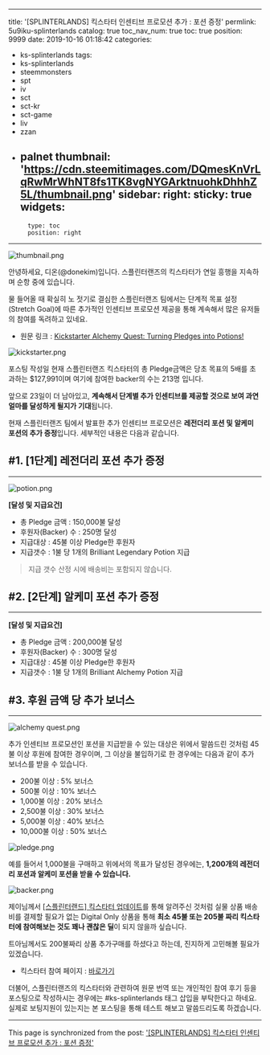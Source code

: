
---
title: '[SPLINTERLANDS] 킥스타터 인센티브 프로모션 추가 : 포션 증정'
permlink: 5u9iku-splinterlands
catalog: true
toc_nav_num: true
toc: true
position: 9999
date: 2019-10-16 01:18:42
categories:
- ks-splinterlands
tags:
- ks-splinterlands
- steemmonsters
- spt
- iv
- sct
- sct-kr
- sct-game
- liv
- zzan
- palnet
thumbnail: 'https://cdn.steemitimages.com/DQmesKnVrLqRwMrWhNT8fs1TK8vgNYGArktnuohkDhhhZ5L/thumbnail.png'
sidebar:
    right:
        sticky: true
widgets:
    -
        type: toc
        position: right
---


![thumbnail.png](https://cdn.steemitimages.com/DQmesKnVrLqRwMrWhNT8fs1TK8vgNYGArktnuohkDhhhZ5L/thumbnail.png)

안녕하세요, 디온(@donekim)입니다. 스플린터랜즈의 킥스타터가 연일 흥행을 지속하며 순항 중에 있습니다. 

물 들어올 때 확실히 노 젓기로 결심한 스플린터랜즈 팀에서는 단계적 목표 설정(Stretch Goal)에 따른 추가적인 인센티브 프로모션 제공을 통해 계속해서 많은 유저들의 참여를 독려하고 있네요.

- 원문 링크 : [Kickstarter Alchemy Quest: Turning Pledges into Potions!](https://steempeak.com/steemmonsters/@steemmonsters/kickstarter-alchemy-quest-turning-pledges-into-potions)

![kickstarter.png](https://cdn.steemitimages.com/DQmSbvx7rKYvSr4VrahtsMnehWjXC7mNgpx6HSvpK5xq7m1/kickstarter.png)

포스팅 작성일 현재 스플린터랜즈 킥스타터의 총 Pledge금액은 당초 목표의 5배를 초과하는 $127,991이며 여기에 참여한 backer의 수는 213명 입니다. 

앞으로 23일이 더 남아있고, **계속해서 단계별 추가 인센티브를 제공할 것으로 보여 과연 얼마를 달성하게 될지가 기대**됩니다.

현재 스플린터랜즈 팀에서 발표한 추가 인센티브 프로모션은 **레전더리 포션 및 알케미 포션의 추가 증정**입니다. 세부적인 내용은 다음과 같습니다.

## #1. [1단계] 레전더리 포션 추가 증정
---

![potion.png](https://cdn.steemitimages.com/DQmTT8meaVakuEXMgW5ykYffWPZtB1TeYyVpFxnXfhJdtFv/potion.png)

**[달성 및 지급요건]**

- 총 Pledge 금액 : 150,000불 달성
- 후원자(Backer) 수 : 250명 달성
- 지급대상 : 45불 이상 Pledge한 후원자
- 지급갯수 : 1불 당 1개의 Brilliant Legendary Potion 지급

> 지급 갯수 산정 시에 배송비는 포함되지 않습니다.

## #2. [2단계] 알케미 포션 추가 증정
---

**[달성 및 지급요건]**

- 총 Pledge 금액 : 200,000불 달성
- 후원자(Backer) 수 : 300명 달성
- 지급대상 : 45불 이상 Pledge한 후원자
- 지급갯수 : 1불 당 1개의 Brilliant Alchemy Potion 지급

## #3. 후원 금액 당 추가 보너스
---
![alchemy quest.png](https://cdn.steemitimages.com/DQmZJ4PGnd6j4o3QjFuBV1nQUZ38eXEQm2Ug5fs2aQyZqpx/alchemy%20quest.png)

추가 인센티브 프로모션인 포션을 지급받을 수 있는 대상은 위에서 말씀드린 것처럼 45불 이상 후원에 참여한 경우이며, 그 이상을 불입하기로 한 경우에는 다음과 같이 추가 보너스를 받을 수 있습니다.

- 200불 이상 : 5% 보너스
- 500불 이상 : 10% 보너스
- 1,000불 이상 : 20% 보너스
- 2,500불 이상 : 30% 보너스
- 5,000불 이상 : 40% 보너스
- 10,000불 이상 : 50% 보너스


![pledge.png](https://cdn.steemitimages.com/DQmeo3gLw1FgWZ7j8j8arnWjNZA8L7gMmgqAGycUbZFQLv1/pledge.png)

예를 들어서 1,000불을 구매하고 위에서의 목표가 달성된 경우에는, **1,200개의 레전더리 포션과 알케미 포션을 받을 수 있습니다.**


![backer.png](https://cdn.steemitimages.com/DQmNYryGb38ZTnCFkb5J2sHGUhMgPsRsxhr4oyQTtWBVTEk/backer.png)

제이님께서 [[스플린터랜드] 킥스타터 업데이트](https://steemit.com/steemmonsters/@jayplayco/5qdot9)를 통해 알려주신 것처럼 실물 상품 배송비를 결제할 필요가 없는 Digital Only 상품을 통해 **최소 45불 또는 205불 짜리 킥스타터에 참여해보는 것도 꽤나 괜찮은 딜**이 되지 않을까 싶습니다. 

트아님께서도 200불짜리 상품 추가구매를 하셨다고 하는데, 진지하게 고민해볼 필요가 있겠습니다. 

- 킥스타터 참여 페이지 : [바로가기](https://www.kickstarter.com/projects/526764488/splinterlands-untamed-a-blockchain-trading-card-game)

더불어, 스플린터랜즈의 킥스타터와 관련하여 원문 번역 또는 개인적인 참여 후기 등을 포스팅으로 작성하시는 경우에는 #ks-splinterlands 태그 삽입을 부탁한다고 하네요. 실제로 보팅지원이 있는지는 본 포스팅을 통해 테스트 해보고 말씀드리도록 하겠습니다.

- - -

This page is synchronized from the post: ['[SPLINTERLANDS] 킥스타터 인센티브 프로모션 추가 : 포션 증정'](https://steemit.com/@donekim/5u9iku-splinterlands)
